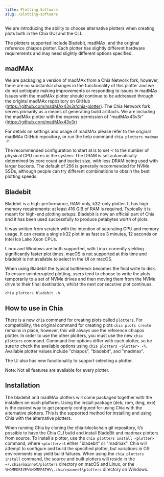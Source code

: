 ```yaml
---
title: Plotting Software
slug: /plotting-software
---
```


We are introducing the ability to choose alternative plotters when creating plots both in the Chia GUI and the CLI.

The plotters supported include Bladebit, madMAx, and the original reference chiapos plotter. Each plotter has slightly different hardware requirements and may need slightly different options specified.

## madMAx

We are packaging a version of madMAx from a Chia Network fork, however, there are no substantial changes in the functionality of this plotter and we do not anticipate making improvements or responding to issues in madMAx. Issues with the madMAx plotter should continue to be addressed through the original madMAx repository on GitHub (https://github.com/madMAx43v3r/chia-plotter). The Chia Network fork serves primarily as a means of generating build artifacts. We are including the madMAx plotter with the express permission of "madMAx43v3r" (https://github.com/madMAx43v3r)

For details on settings and usage of madMAx please refer to the original madMAx GitHub repository, or run the help command
`chia plotters madmax -h`

The recommended configuration to start at is to set -r to the number of physical CPU cores in the system. The DRAM is set automatically determined by core count and bucket size, with less DRAM being used with larger buckets. The default of 256 is generally recommended for NVMe SSDs, although people can try different combinations to obtain the best plotting speeds.

## Bladebit

Bladebit is a high-performance, RAM-only, k32-only plotter. It has high memory requirements: at least 416 GiB of RAM is required. Typically it is meant for high-end plotting setups. Bladebit is now an official part of Chia and it has been used successfully to produce petabytes worth of plots.

It was written from scratch with the intention of saturating CPU and memory usage. It can create a single k32 plot in as fast as 3 minutes, 12 seconds on Intel Ice Lake Xeon CPUs.

Linux and Windows are both supported, with Linux currently yielding significantly faster plot times. macOS is not supported at this time and bladebit is not available to select in the UI on macOS.

When using Bladebit the typical bottleneck becomes the final write to disk. To ensure uninterrupted plotting, users tend to choose to write the plots temporarily to a set of NVMe drives and then moving them from the NVMe drive to their final destination, whilst the next consecutive plot continues.

```
chia plotters bladebit -h
```

## How to use in Chia

There is a new `chia` command for creating plots called `plotters`. For compatibility, the original command for creating plots `chia plots create` remains in place, however, this will always use the reference chiapos plotter. In order to use the other plotters, you must use the new `chia plotters` command. Command line options differ with each plotter, so be sure to check the available options using `chia plotters <plotter> -h`. Available plotter values include "chiapos", "bladebit", and "madmax".

The UI also has new functionality to support selecting a plotter.

Note: Not all features are available for every plotter.

## Installation

The bladebit and madMAx plotters will come packaged together with the installers on each platform. Using the install package (deb, rpm, dmg, exe) is the easiest way to get properly configured for using Chia with the alternative plotters. This is the supported method for installing and using Chia with the alternative plotters.

When running Chia by cloning the chia-blockchain git repository, it’s possible to have the Chia CLI build and install BladeBit and madmax plotters from source. To install a plotter, use the `chia plotters install <plotter>` command, where `<plotter>` is either "bladebit" or "madmax". Chia will attempt to configure and build the specified plotter, but variations in OS environments may yield build failures. When using the `chia plotters install` command, the source and built plotters will reside in the `~/.chia/mainnet/plotters` directory on macOS and Linux, or the `%HOMEDRIVE%%HOMEPATH%\.chia\mainnet\plotters` directory on Windows.
